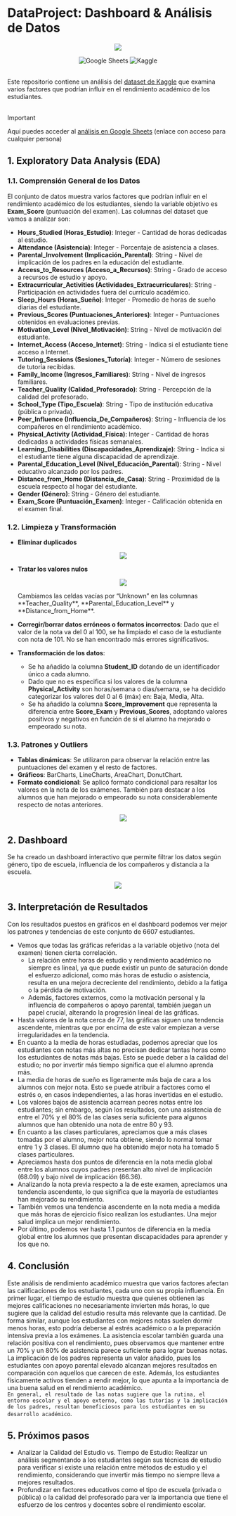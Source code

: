 # DataProject: Dashboard & Análisis de Datos

<p align="center">
    <img src="https://github.com/mck21/StudentPerformaceAnalysis/blob/main/img/header.png" />    
</p>

<div align="center">
    <img src="https://img.shields.io/badge/google%20sheets-%2342B883.svg?style=for-the-badge&logo=googlesheets&logoColor=white" alt="Google Sheets">
    <img src="https://img.shields.io/badge/kaggle-%2320BEFF.svg?style=for-the-badge&logo=kaggle&logoColor=white" alt="Kaggle">
</div>
<br>

Este repositorio contiene un análisis del [dataset de Kaggle](https://www.kaggle.com/datasets/lainguyn123/student-performance-factors/data) que examina varios factores que podrían influir en el rendimiento académico de los estudiantes.<br><br>

> [!IMPORTANT]
Aquí puedes acceder al [análisis en Google Sheets](https://docs.google.com/spreadsheets/d/1xaC4Uw8iyd0s6YDOQmCVE0gIYyCW9urNs5iH_Bp2bMw/edit?usp=sharing) (enlace con acceso para cualquier persona)

## 1. Exploratory Data Analysis (EDA)

### 1.1. Comprensión General de los Datos

El conjunto de datos muestra varios factores que podrían influir en el rendimiento académico de los estudiantes, siendo la variable objetivo es **Exam_Score** (puntuación del examen). Las columnas del dataset que vamos a analizar son:

- **Hours_Studied (Horas_Estudio)**: Integer - Cantidad de horas dedicadas al estudio.
- **Attendance (Asistencia)**: Integer - Porcentaje de asistencia a clases.
- **Parental_Involvement (Implicación_Parental)**: String - Nivel de implicación de los padres en la educación del estudiante.
- **Access_to_Resources (Acceso_a_Recursos)**: String - Grado de acceso a recursos de estudio y apoyo.
- **Extracurricular_Activities (Actividades_Extracurriculares)**: String - Participación en actividades fuera del currículo académico.
- **Sleep_Hours (Horas_Sueño)**: Integer - Promedio de horas de sueño diarias del estudiante.
- **Previous_Scores (Puntuaciones_Anteriores)**: Integer - Puntuaciones obtenidos en evaluaciones previas.
- **Motivation_Level (Nivel_Motivación)**: String - Nivel de motivación del estudiante.
- **Internet_Access (Acceso_Internet)**: String - Indica si el estudiante tiene acceso a Internet.
- **Tutoring_Sessions (Sesiones_Tutoría)**: Integer - Número de sesiones de tutoría recibidas.
- **Family_Income (Ingresos_Familiares)**: String - Nivel de ingresos familiares.
- **Teacher_Quality (Calidad_Profesorado)**: String - Percepción de la calidad del profesorado.
- **School_Type (Tipo_Escuela)**: String - Tipo de institución educativa (pública o privada).
- **Peer_Influence (Influencia_De_Compañeros)**: String - Influencia de los compañeros en el rendimiento académico.
- **Physical_Activity (Actividad_Física)**: Integer - Cantidad de horas dedicadas a actividades físicas semanales.
- **Learning_Disabilities (Discapacidades_Aprendizaje)**: String - Indica si el estudiante tiene alguna discapacidad de aprendizaje.
- **Parental_Education_Level (Nivel_Educación_Parental)**: String - Nivel educativo alcanzado por los padres.
- **Distance_from_Home (Distancia_de_Casa)**: String - Proximidad de la escuela respecto al hogar del estudiante.
- **Gender (Género)**: String - Género del estudiante.
- **Exam_Score (Puntuación_Examen)**: Integer - Calificación obtenida en el examen final.


### 1.2. Limpieza y Transformación

- **Eliminar duplicados**
  <p align="center">
    <img src="https://github.com/mck21/StudentPerformaceAnalysis/blob/main/img/duplicados.png" />
  </p>
  
- **Tratar los valores nulos**
  <p align="center">
   <img src="https://github.com/mck21/StudentPerformaceAnalysis/blob/main/img/null_values.png" />
  </p>
  Cambiamos las celdas vacías por “Unknown” en las columnas **Teacher_Quality**, **Parental_Education_Level** y **Distance_from_Home**.

- **Corregir/borrar datos erróneos o formatos incorrectos**: Dado que el valor de la nota va del 0 al 100, se ha limpiado el caso de la estudiante con nota de 101. No se han encontrado más errores significativos.
- **Transformación de los datos**:
    - Se ha añadido la columna **Student_ID** dotando de un identificador único a cada alumno.
    - Dado que no es especifica si los valores de la columna **Physical_Activity** son horas/semana o dias/semana, se ha decidido categorizar los valores del 0 al 6 (máx) en: Baja, Media, Alta.
    - Se ha añadido la columna **Score_Improvement** que representa la diferencia entre **Score_Exam** y **Previous_Scores**, adoptando valores positivos y negativos en función de si el alumno ha mejorado o empeorado su nota.

### 1.3. Patrones y Outliers

- **Tablas dinámicas**: Se utilizaron para observar la relación entre las puntuaciones del examen y el resto de factores.
- **Gráficos**: BarCharts, LineCharts, AreaChart, DonutChart.
- **Formato condicional**: Se aplicó formato condicional para resaltar los valores en la nota de los exámenes. También para destacar a los alumnos que han mejorado o empeorado su nota considerablemente respecto de notas anteriores.
  <p align="center">
   <img src="https://github.com/mck21/StudentPerformaceAnalysis/blob/main/img/formaro_condicional.png" />
  </p>

## 2. Dashboard

Se ha creado un dashboard interactivo que permite filtrar los datos según género, tipo de escuela, influencia de los compañeros y distancia a la escuela.

<p align="center">
  <img src="https://github.com/mck21/StudentPerformaceAnalysis/blob/main/img/dashboard2.png" />
</p>

## 3. Interpretación de Resultados
Con los resultados puestos en gráficos en el dashboard podemos ver mejor los patrones y tendencias de este conjunto de 6607 estudiantes.
 - Vemos que todas las gráficas referidas a la variable objetivo (nota del examen) tienen cierta correlación.
    - La relación entre horas de estudio y rendimiento académico no siempre es lineal, ya que puede existir un punto de saturación donde el esfuerzo adicional, como más horas de estudio o asistencia, resulta en una mejora decreciente del rendimiento, debido a la fatiga o la pérdida de motivación.
    - Además, factores externos, como la motivación personal y la influencia de compañeros o apoyo parental, también juegan un papel crucial, alterando la progresión lineal de las gráficas.
 - Hasta valores de la nota cerca de 77, las gráficas siguen una tendencia ascendente, mientras que por encima de este valor empiezan a verse irregularidades en la tendencia.
 - En cuanto a la media de horas estudiadas, podemos apreciar que los estudiantes con notas más altas no precisan dedicar tantas horas como los estudiantes de notas más bajas. Esto se puede deber a la calidad del estudio; no por invertir más tiempo significa que el alumno aprenda más.
 - La media de horas de sueño es ligeramente más baja de cara a los alumnos con mejor nota. Esto se puede atribuir a factores como el estrés o, en casos independientes, a las horas invertidas en el estudio.
 - Los valores bajos de asistencia acarrean peores notas entre los estudiantes; sin embargo, según los resultados, con una asistencia de entre el 70% y el 80% de las clases sería suficiente para algunos alumnos que han obtenido una nota de entre 80 y 93.
 - En cuanto a las clases particulares, apreciamos que a más clases tomadas por el alumno, mejor nota obtiene, siendo lo normal tomar entre 1 y 3 clases. El alumno que ha obtenido mejor nota ha tomado 5 clases particulares.
 - Apreciamos hasta dos puntos de diferencia en la nota media global entre los alumnos cuyos padres presentan alto nivel de implicación (68.09) y bajo nivel de implicación (66.36).
 - Analizando la nota previa respecto a la de este examen, apreciamos una tendencia ascendente, lo que significa que la mayoría de estudiantes han mejorado su rendimiento.
 - También vemos una tendencia ascendente en la nota media a medida que más horas de ejercicio físico realizan los estudiantes. Una mejor salud implica un mejor rendimiento.
 - Por último, podemos ver hasta 1.1 puntos de diferencia en la media global entre los alumnos que presentan discapacidades para aprender y los que no.

## 4. Conclusión

Este análisis de rendimiento académico muestra que varios factores afectan las calificaciones de los estudiantes, cada uno con su propia influencia. En primer lugar, el tiempo de estudio muestra que quienes obtienen las mejores calificaciones no necesariamente invierten más horas, lo que sugiere que la calidad del estudio resulta más relevante que la cantidad. De forma similar, aunque los estudiantes con mejores notas suelen dormir menos horas, esto podría deberse al estrés académico o a la preparación intensiva previa a los exámenes. La asistencia escolar también guarda una relación positiva con el rendimiento, pues observamos que mantener entre un 70% y un 80% de asistencia parece suficiente para lograr buenas notas. La implicación de los padres representa un valor añadido, pues los estudiantes con apoyo parental elevado alcanzan mejores resultados en comparación con aquellos que carecen de este. Además, los estudiantes físicamente activos tienden a rendir mejor, lo que apunta a la importancia de una buena salud en el rendimiento académico. <br>
`En general, el resultado de las notas sugiere que la rutina, el entorno escolar y el apoyo externo, como las tutorías y la implicación de los padres, resultan beneficiosos para los estudiantes en su desarrollo académico`.

## 5. Próximos pasos

- Analizar la Calidad del Estudio vs. Tiempo de Estudio: Realizar un análisis segmentando a los estudiantes según sus técnicas de estudio para verificar si existe una relación entre métodos de estudio y el rendimiento, considerando que invertir más tiempo no siempre lleva a mejores resultados.
- Profundizar en factores educativos como el tipo de escuela (privada o pública) o la calidad del profesorado para ver la importancia que tiene el esfuerzo de los centros y docentes sobre el rendimiento escolar.

